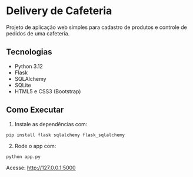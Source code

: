 
# Delivery de Cafeteria

Projeto de aplicação web simples para cadastro de produtos e controle de pedidos de uma cafeteria.

## Tecnologias
- Python 3.12
- Flask
- SQLAlchemy
- SQLite
- HTML5 e CSS3 (Bootstrap)

## Como Executar
1. Instale as dependências com:
```
pip install flask sqlalchemy flask_sqlalchemy
```

2. Rode o app com:
```
python app.py
```

Acesse: http://127.0.0.1:5000
